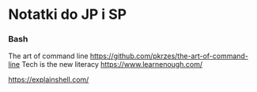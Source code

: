 # Notatki do JP i SP
### Bash


The art of command line https://github.com/pkrzes/the-art-of-command-line
Tech is the new literacy https://www.learnenough.com/


https://explainshell.com/
